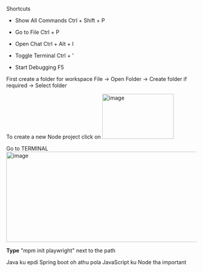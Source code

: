Shortcuts

  * Show All Commands Ctrl + Shift + P

  * Go to File Ctrl + P

  * Open Chat Ctrl + Alt + I

  * Toggle Terminal Ctrl + '

  * Start Debugging F5

First create a folder for workspace
File -> Open Folder -> Create folder if required -> Select folder

To create a new Node project click on 
<img width="189" height="119" alt="image" src="https://github.com/user-attachments/assets/5bf89a11-4d79-4edd-aa4b-156e359a91f4" />

Go to TERMINAL
<img width="1352" height="239" alt="image" src="https://github.com/user-attachments/assets/73ddf0db-69b6-4c6e-81b6-beac63486c67" />

**Type** "mpm init playwright" next to the path

Java ku epdi Spring boot oh athu pola JavaScript ku Node tha important



